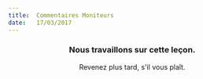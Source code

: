 ```yaml
---
title:  Commentaires Moniteurs
date:   17/03/2017
---
```


### <center>Nous travaillons sur cette leçon.</center>
<center>Revenez plus tard, s'il vous plaît.</center>